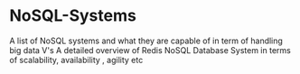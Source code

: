 # NoSQL-Systems
A list of NoSQL systems and what they are capable of in term of handling big data V's
A detailed overview of Redis NoSQL Database System in terms of scalability, availability , agility etc
